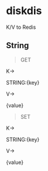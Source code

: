 # diskdis

K/V to Redis

String
---

> GET

K->

STRING:{key}

V->

{value}

> SET

K->

STRING:{key}

V->

{value}
